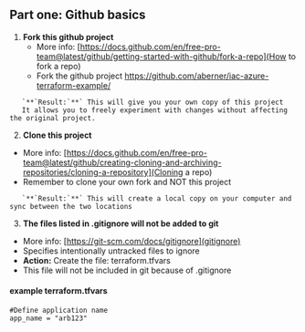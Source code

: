 ## Part one: Github basics

1. **Fork this github project**
   - More info: [https://docs.github.com/en/free-pro-team@latest/github/getting-started-with-github/fork-a-repo](How to fork a repo)
   - Fork the github project https://github.com/aberner/iac-azure-terraform-example/


```
   `**`Result:`**` This will give you your own copy of this project
   It allows you to freely experiment with changes without affecting the original project.
```


2.  **Clone this project**
   - More info: [https://docs.github.com/en/free-pro-team@latest/github/creating-cloning-and-archiving-repositories/cloning-a-repository](Cloning a repo)
   - Remember to clone your own fork and NOT this project

```
   `**`Result:`**` This will create a local copy on your computer and sync between the two locations
```

3.  **The files listed in .gitignore will not be added to git**
   - More info: [https://git-scm.com/docs/gitignore](gitignore)
   - Specifies intentionally untracked files to ignore
   - **Action:**   Create the file: terraform.tfvars 
   - This file will not be included in git because of .gitignore

 
#### example terraform.tfvars

```
#Define application name
app_name = "arb123"
```


